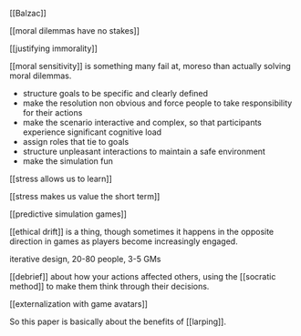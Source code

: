 [[Balzac]]

[[moral dilemmas have no stakes]]

[[justifying immorality]]

[[moral sensitivity]] is something many fail at, moreso than actually solving moral dilemmas.

 - structure goals to be specific and clearly defined
 - make the resolution non obvious and force people to take responsibility for their actions
 - make the scenario interactive and complex, so that participants experience significant cognitive load
 - assign roles that tie to goals
 - structure unpleasant interactions to maintain a safe environment
 - make the simulation fun

[[stress allows us to learn]]

[[stress makes us value the short term]]

[[predictive simulation games]]

[[ethical drift]] is a thing, though sometimes it happens in the opposite direction in games as players become increasingly engaged.

iterative design, 20-80 people, 3-5 GMs

[[debrief]] about how your actions affected others, using the [[socratic method]] to make them think through their decisions.

[[externalization with game avatars]]

So this paper is basically about the benefits of [[larping]].
